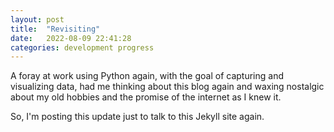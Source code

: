 ```yaml
---
layout: post
title:  "Revisiting"
date:   2022-08-09 22:41:28
categories: development progress
---
```


A foray at work using Python again, with the goal of capturing and visualizing data, had me thinking about this blog again and waxing nostalgic about my old hobbies and the promise of the internet as I knew it.

So, I'm posting this update just to talk to this Jekyll site again.